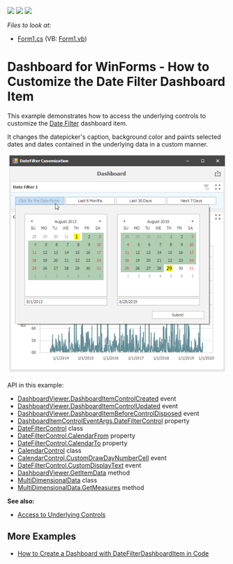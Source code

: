 <!-- default badges list -->
![](https://img.shields.io/endpoint?url=https://codecentral.devexpress.com/api/v1/VersionRange/183258247/19.1.2%2B)
[![](https://img.shields.io/badge/Open_in_DevExpress_Support_Center-FF7200?style=flat-square&logo=DevExpress&logoColor=white)](https://supportcenter.devexpress.com/ticket/details/T830415)
[![](https://img.shields.io/badge/📖_How_to_use_DevExpress_Examples-e9f6fc?style=flat-square)](https://docs.devexpress.com/GeneralInformation/403183)
<!-- default badges end -->
<!-- default file list -->
*Files to look at*:

* [Form1.cs](./CS/DateFilter_Customization/Form1.cs) (VB: [Form1.vb](./VB/DateFilter_Customization/Form1.vb))
<!-- default file list end -->

# Dashboard for WinForms - How to Customize the Date Filter Dashboard Item

This example demonstrates how to access the underlying controls to customize the [Date Filter](https://docs.devexpress.com/Dashboard/400675) dashboard item.

It changes the datepicker's caption, background color and paints selected dates and dates contained in the underlying data in a custom manner.

![screenshot](images/screenshot.png)

API in this example:

* [DashboardViewer.DashboardItemControlCreated](https://docs.devexpress.com/Dashboard/DevExpress.DashboardWin.DashboardViewer.DashboardItemControlCreated) event
* [DashboardViewer.DashboardItemControlUpdated](https://docs.devexpress.com/Dashboard/DevExpress.DashboardWin.DashboardViewer.DashboardItemControlUpdated) event
* [DashboardViewer.DashboardItemBeforeControlDisposed](https://docs.devexpress.com/Dashboard/DevExpress.DashboardWin.DashboardViewer.DashboardItemBeforeControlDisposed) event
* [DashboardItemControlEventArgs.DateFilterControl](https://docs.devexpress.com/Dashboard/DevExpress.DashboardWin.DashboardItemControlEventArgs.DateFilterControl) property
* [DateFilterControl](https://docs.devexpress.com/Dashboard/DevExpress.DashboardWin.DateFilterControl) class
* [DateFilterControl.CalendarFrom](https://docs.devexpress.com/Dashboard/DevExpress.DashboardWin.DateFilterControl.CalendarFrom) property
* [DateFilterControl.CalendarTo](https://docs.devexpress.com/Dashboard/DevExpress.DashboardWin.DateFilterControl.CalendarTo) property
* [CalendarControl](https://docs.devexpress.com/WindowsForms/DevExpress.XtraEditors.Controls.CalendarControl) class
* [CalendarControl.CustomDrawDayNumberCell](https://docs.devexpress.com/WindowsForms/DevExpress.XtraEditors.Controls.CalendarControlBase.CustomDrawDayNumberCell) event
* [DateFilterControl.CustomDisplayText](https://docs.devexpress.com/Dashboard/DevExpress.DashboardWin.DateFilterControl.CustomDisplayText) event
* [DashboardViewer.GetItemData](https://docs.devexpress.com/Dashboard/DevExpress.DashboardWin.DashboardViewer.GetItemData(System.String)) method
* [MultiDimensionalData](https://docs.devexpress.com/Dashboard/DevExpress.DashboardCommon.ViewerData.MultiDimensionalData) class
* [MultiDimensionalData.GetMeasures](https://docs.devexpress.com/Dashboard/DevExpress.DashboardCommon.ViewerData.MultiDimensionalData.GetMeasures) method




**See also:**

* [Access to Underlying Controls](https://docs.devexpress.com/Dashboard/18019)

## More Examples
- [How to Create a Dashboard with DateFilterDashboardItem in Code](https://github.com/DevExpress-Examples/winforms-dashboard-create-datefilterdashboarditem)
